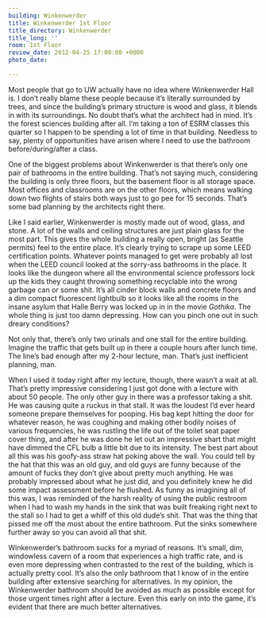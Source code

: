 ```yaml
---
building: Winkenwerder
title: Winkenwerder 1st Floor
title_directory: Winkenwerder
title_long: ''
room: 1st Floor
review_date: 2012-04-25 17:00:00 +0000
photo_date: 

---
```

Most people that go to UW actually have no idea where Winkenwerder Hall is. I don’t really blame these people because it’s literally surrounded by trees, and since the building’s primary structure is wood and glass, it blends in with its surroundings. No doubt that’s what the architect had in mind. It’s the forest sciences building after all. I’m taking a ton of ESRM classes this quarter so I happen to be spending a lot of time in that building. Needless to say, plenty of opportunities have arisen where I need to use the bathroom before/during/after a class.

One of the biggest problems about Winkenwerder is that there’s only one pair of bathrooms in the entire building. That’s not saying much, considering the building is only three floors, but the basement floor is all storage space. Most offices and classrooms are on the other floors, which means walking down two flights of stairs both ways just to go pee for 15 seconds. That’s some bad planning by the architects right there.

Like I said earlier, Winkenwerder is mostly made out of wood, glass, and stone. A lot of the walls and ceiling structures are just plain glass for the most part. This gives the whole building a really open, bright (as Seattle permits) feel to the entire place. It’s clearly trying to scrape up some LEED certification points. Whatever points managed to get were probably all lost when the LEED council looked at the sorry-ass bathrooms in the place. It looks like the dungeon where all the environmental science professors lock up the kids they caught throwing something recyclable into the wrong garbage can or some shit. It’s all cinder block walls and concrete floors and a dim compact fluorescent lightbulb so it looks like all the rooms in the insane asylum that Halle Berry was locked up in in the movie _Gothika_. The whole thing is just too damn depressing. How can you pinch one out in such dreary conditions?

Not only that, there’s only two urinals and one stall for the entire building. Imagine the traffic that gets built up in there a couple hours after lunch time. The line’s bad enough after my 2-hour lecture, man. That’s just inefficient planning, man.

When I used it today right after my lecture, though, there wasn’t a wait at all. That’s pretty impressive considering I just got done with a lecture with about 50 people. The only other guy in there was a professor taking a shit. He was causing quite a ruckus in that stall. It was the loudest I’d ever heard someone prepare themselves for pooping. His bag kept hitting the door for whatever reason, he was coughing and making other bodily noises of various frequencies, he was rustling the life out of the toilet seat paper cover thing, and after he was done he let out an impressive shart that might have dimmed the CFL bulb a little bit due to its intensity. The best part about all this was his goofy-ass straw hat poking above the wall. You could tell by the hat that this was an old guy, and old guys are funny because of the amount of fucks they don’t give about pretty much anything. He was probably impressed about what he just did, and you definitely knew he did some impact assessment before he flushed. As funny as imagining all of this was, I was reminded of the harsh reality of using the public restroom when I had to wash my hands in the sink that was built freaking right next to the stall so I had to get a whiff of this old dude’s shit. That was the thing that pissed me off the most about the entire bathroom. Put the sinks somewhere further away so you can avoid all that shit.

Winkenwerder’s bathroom sucks for a myriad of reasons. It’s small, dim, windowless cavern of a room that experiences a high traffic rate, and is even more depressing when contrasted to the rest of the building, which is actually pretty cool. It’s also the only bathroom that I know of in the entire building after extensive searching for alternatives. In my opinion, the Winkenwerder bathroom should be avoided as much as possible except for those urgent times right after a lecture. Even this early on into the game, it’s evident that there are much better alternatives.